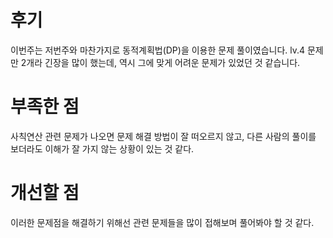# 후기
이번주는 저번주와 마찬가지로 동적계획법(DP)을 이용한 문제 풀이였습니다.
lv.4 문제만 2개라 긴장을 많이 했는데, 역시 그에 맞게 어려운 문제가 있었던 것 같습니다.


# 부족한 점
사칙연산 관련 문제가 나오면 문제 해결 방법이 잘 떠오르지 않고, 다른 사람의 풀이를 보더라도 이해가 잘 가지 않는 상황이 있는 것 같다.


# 개선할 점
이러한 문제점을 해결하기 위해선 관련 문제들을 많이 접해보며 풀어봐야 할 것 같다.

